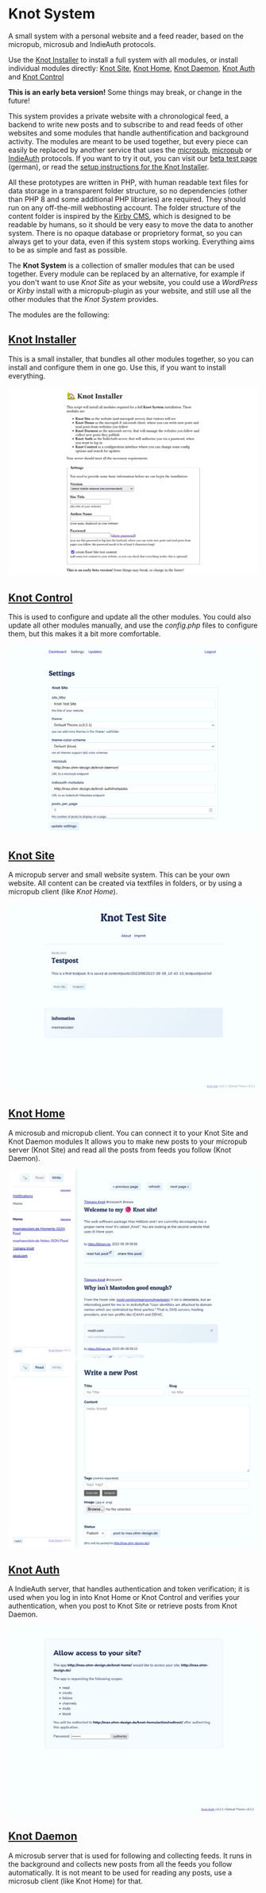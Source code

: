 # Knot System

A small system with a personal website and a feed reader, based on the micropub, microsub and IndieAuth protocols.

Use the [Knot Installer](https://github.com/knot-system/knot-installer) to install a full system with all modules, or install individual modules directly: [Knot Site](https://github.com/knot-system/knot-site), [Knot Home](https://github.com/knot-system/knot-home), [Knot Daemon](https://github.com/knot-system/knot-daemon), [Knot Auth](https://github.com/knot-system/knot-auth) and [Knot Control](https://github.com/knot-system/knot-control)

**This is an early beta version!** Some things may break, or change in the future!

This system provides a private website with a chronological feed, a backend to write new posts and to subscribe to and read feeds of other websites and some modules that handle authentification and background activity. The modules are meant to be used together, but every piece can easily be replaced by another service that uses the [microsub](https://indieweb.org/Microsub), [micropub](https://en.wikipedia.org/wiki/Micropub_(protocol)) or [IndieAuth](https://en.wikipedia.org/wiki/IndieAuth) protocols. If you want to try it out, you can visit our [beta test page](https://d.th-nuernberg.de/knot-system/einfuehrung/) (german), or read the [setup instructions for the Knot Installer](https://github.com/knot-system/knot-installer#initial-setup).

All these prototypes are written in PHP, with human readable text files for data storage in a transparent folder structure, so no dependencies (other than PHP 8 and some additional PHP libraries) are required. They should run on any off-the-mill webhosting account. The folder structure of the content folder is inspired by the [Kirby CMS](https://getkirby.com/), which is designed to be readable by humans, so it should be very easy to move the data to another system. There is no opaque database or proprietory format, so you can always get to your data, even if this system stops working. Everything aims to be as simple and fast as possible.

The **Knot System** is a collection of smaller modules that can be used together. Every module can be replaced by an alternative, for example if you don't want to use *Knot Site* as your website, you could use a *WordPress* or *Kirby* install with a micropub-plugin as your website, and still use all the other modules that the *Knot System* provides.

The modules are the following:

## [Knot Installer](https://github.com/knot-system/knot-installer)

This is a small installer, that bundles all other modules together, so you can install and configure them in one go. Use this, if you want to install everything.

![Screenshot of the Knot Installer](screenshots/knot-installer.jpg)

## [Knot Control](https://github.com/knot-system/knot-control)

This is used to configure and update all the other modules. You could also update all other modules manually, and use the *config.php* files to configure them, but this makes it a bit more comfortable.

![Screenshot of the Knot Control Interface](profile/screenshots/knot-control.jpg)

## [Knot Site](https://github.com/knot-system/knot-site)

A micropub server and small website system. This can be your own website. All content can be created via textfiles in folders, or by using a micropub client (like *Knot Home*).

![Screenshot of the Knot Site](profile/screenshots/knot-site.jpg)

## [Knot Home](https://github.com/knot-system/knot-home)

A microsub and micropub client. You can connect it to your Knot Site and Knot Daemon modules It allows you to make new posts to your micropub server (Knot Site) and read all the posts from feeds you follow (Knot Daemon).

![Screenshot of the Knot Home Read Interface](profile/screenshots/knot-home-read.jpg)
![Screenshot of the Knot Home Write Interface](profile/screenshots/knot-home-write.jpg)

## [Knot Auth](https://github.com/knot-system/knot-auth)

A IndieAuth server, that handles authentication and token verification; it is used when you log in into Knot Home or Knot Control and verifies your authentication, when you post to Knot Site or retrieve posts from Knot Daemon.

![Screenshot of the Knot Auth login screen](profile/screenshots/knot-auth.jpg)

## [Knot Daemon](https://github.com/knot-system/knot-daemon)

A microsub server that is used for following and collecting feeds. It runs in the background and collects new posts from all the feeds you follow automatically. It is not meant to be used for reading any posts, use a microsub client (like Knot Home) for that.
